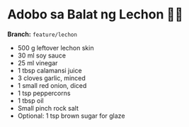 # Adobo sa Balat ng Lechon 🐖🔥

**Branch:** `feature/lechon`

- 500 g leftover lechon skin  
- 30 ml soy sauce  
- 25 ml vinegar  
- 1 tbsp calamansi juice  
- 3 cloves garlic, minced  
- 1 small red onion, diced  
- 1 tsp peppercorns  
- 1 tbsp oil  
- Small pinch rock salt  
- Optional: 1 tsp brown sugar for glaze
